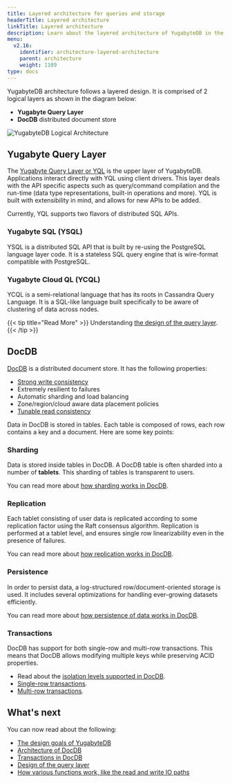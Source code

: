 ```yaml
---
title: Layered architecture for queries and storage
headerTitle: Layered architecture
linkTitle: Layered architecture
description: Learn about the layered architecture of YugabyteDB in the query layer and the storage layer.
menu:
  v2.16:
    identifier: architecture-layered-architecture
    parent: architecture
    weight: 1109
type: docs
---
```


YugabyteDB architecture follows a layered design. It is comprised of 2 logical layers as shown in the diagram below:

* **Yugabyte Query Layer**
* **DocDB** distributed document store

![YugabyteDB Logical Architecture](/images/architecture/yb-arch-new.png)

## Yugabyte Query Layer

The [Yugabyte Query Layer or YQL](../query-layer/) is the upper layer of YugabyteDB. Applications interact directly with YQL using client drivers. This layer deals with the API specific aspects such as query/command compilation and the run-time (data type representations, built-in operations and more). YQL is built with extensibility in mind, and allows for new APIs to be added.

Currently, YQL supports two flavors of distributed SQL APIs.

### Yugabyte SQL (YSQL)

YSQL is a distributed SQL API that is built by re-using the PostgreSQL language layer code. It is a stateless SQL query engine that is wire-format compatible with PostgreSQL.

### Yugabyte Cloud QL (YCQL)

YCQL is a semi-relational language that has its roots in Cassandra Query Language. It is a SQL-like language built specifically to be aware of clustering of data across nodes.

{{< tip title="Read More" >}}
Understanding [the design of the query layer](../query-layer/overview/).
{{< /tip >}}

## DocDB

[DocDB](../docdb/) is a distributed document store. It has the following properties:

* [Strong write consistency](../docdb-replication/replication/#tablet-peers)
* Extremely resilient to failures
* Automatic sharding and load balancing
* Zone/region/cloud aware data placement policies
* [Tunable read consistency](../docdb-replication/replication/#follower-reads)

Data in DocDB is stored in tables. Each table is composed of rows, each row contains a key and a document. Here are some key points:

### Sharding

Data is stored inside tables in DocDB. A DocDB table is often sharded into a number of **tablets**. This sharding of tables is transparent to users.

You can read more about [how sharding works in DocDB](../docdb-sharding/).

### Replication

Each tablet consisting of user data is replicated according to some replication factor using the Raft consensus algorithm. Replication is performed at a tablet level, and ensures single row linearizability even in the presence of failures.

You can read more about [how replication works in DocDB](../docdb-replication/).

### Persistence

In order to persist data, a log-structured row/document-oriented storage is used. It includes several optimizations for handling ever-growing datasets efficiently.

You can read more about [how persistence of data works in DocDB](../docdb/persistence/).

### Transactions

DocDB has support for both single-row and multi-row transactions. This means that DocDB allows modifying multiple keys while preserving ACID properties.

* Read about the [isolation levels supported in DocDB](../transactions/isolation-levels/).
* [Single-row transactions](../transactions/single-row-transactions/).
* [Multi-row transactions](../transactions/distributed-txns/).

## What's next

You can now read about the following:

* [The design goals of YugabyteDB](../design-goals/)
* [Architecture of DocDB](../docdb/)
* [Transactions in DocDB](../transactions/)
* [Design of the query layer](../query-layer/)
* [How various functions work, like the read and write IO paths](../core-functions/)
